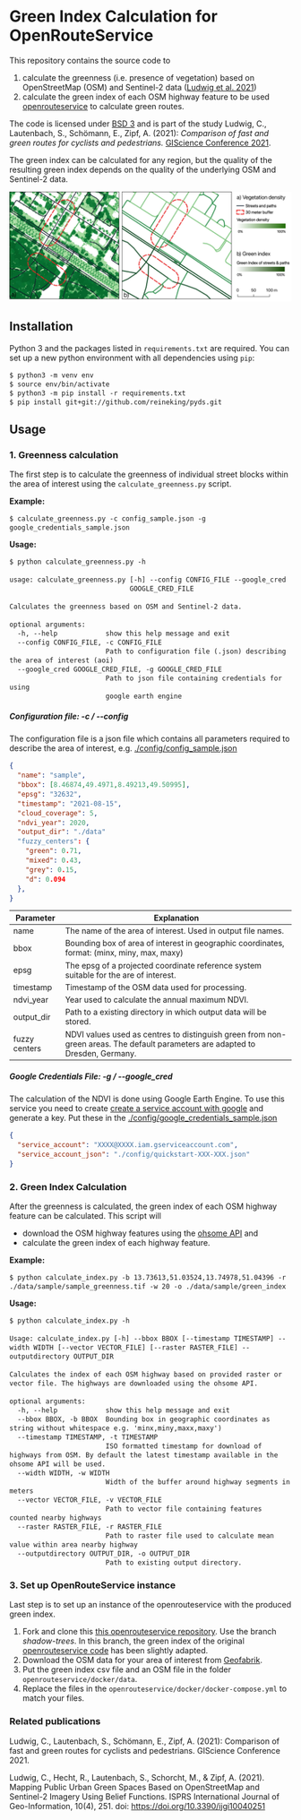 # Green Index Calculation for OpenRouteService

This repository contains the source code to

1. calculate the greenness (i.e. presence of vegetation) based on OpenStreetMap (OSM) and Sentinel-2 data ([Ludwig et al. 2021](https://doi.org/10.3390/ijgi10040251))
2. calculate the green index of each OSM highway feature to be used [openrouteservice](openrouteservice.org) to calculate green routes.

The code is licensed under [BSD 3](./LICENSE.txt) and is part of the study Ludwig, C., Lautenbach, S., Schömann, E., Zipf, A. (2021): *Comparison of fast and green routes for cyclists and pedestrians.* [GIScience Conference 2021](https://www.giscience.org/).

The green index can be calculated for any region, but the quality of the resulting green index depends on the quality of the underlying OSM and Sentinel-2 data.

![green index](./img/green_index.jpg)

## Installation

Python 3 and the packages listed in `requirements.txt` are required. You can set up a new python environment with all dependencies using `pip`:

```
$ python3 -m venv env
$ source env/bin/activate
$ python3 -m pip install -r requirements.txt
$ pip install git+git://github.com/reineking/pyds.git
```

## Usage

### 1. Greenness calculation

The first step is to calculate the greenness of individual street blocks within the area of interest using the `calculate_greenness.py` script.

**Example:**

``` console
$ calculate_greenness.py -c config_sample.json -g google_credentials_sample.json
```

**Usage:**

``` console
$ python calculate_greenness.py -h

usage: calculate_greenness.py [-h] --config CONFIG_FILE --google_cred
                              GOOGLE_CRED_FILE

Calculates the greenness based on OSM and Sentinel-2 data.

optional arguments:
  -h, --help            show this help message and exit
  --config CONFIG_FILE, -c CONFIG_FILE
                        Path to configuration file (.json) describing the area of interest (aoi)
  --google_cred GOOGLE_CRED_FILE, -g GOOGLE_CRED_FILE
                        Path to json file containing credentials for using
                        google earth engine
```

##### Configuration file: -c / --config

The configuration file is a json file which contains all parameters required to describe the area of interest, e.g. [./config/config_sample.json](./config/config_sample.json)

``` json
{
  "name": "sample",
  "bbox": [8.46874,49.4971,8.49213,49.50995],
  "epsg": "32632",
  "timestamp": "2021-08-15",
  "cloud_coverage": 5,
  "ndvi_year": 2020,
  "output_dir": "./data"
  "fuzzy_centers": {
    "green": 0.71,
    "mixed": 0.43,
    "grey": 0.15,
    "d": 0.094
  },
}
```

| Parameter | Explanation                                           |
|-----------|-------------------------------------------------------|
| name | The name of the area of interest. Used in output file names. |
| bbox | Bounding box of area of interest in geographic coordinates, format: (minx, miny, max, maxy)|
| epsg | The epsg of a projected coordinate reference system suitable for the are of interest.|
| timestamp | Timestamp of the OSM data used for processing. |
| ndvi_year| Year used to calculate the annual maximum NDVI. |
| output_dir | Path to a existing directory in which output data will be stored. |
| fuzzy centers | NDVI values used as centres to distinguish green from non-green areas. The default parameters are adapted to Dresden, Germany. |


##### Google Credentials File: -g / --google_cred

The calculation of the NDVI is done using Google Earth Engine. To use this service you need to create [create a service account with google](https://developers.google.com/earth-engine/guides/service_account) and generate a key. Put these in the [./config/google\_credentials\_sample.json](./config/google_credentials_sample.json)

``` json
{
  "service_account": "XXXX@XXXX.iam.gserviceaccount.com",
  "service_account_json": "./config/quickstart-XXX-XXX.json"
}
```

### 2. Green Index Calculation

After the greenness is calculated, the green index of each OSM highway feature can be calculated. This script will

- download the OSM highway features using the [ohsome API](https://docs.ohsome.org/ohsome-api/v1/) and
- calculate the green index of each highway feature.

**Example:**

``` console
$ python calculate_index.py -b 13.73613,51.03524,13.74978,51.04396 -r ./data/sample/sample_greenness.tif -w 20 -o ./data/sample/green_index
```

**Usage:**

``` console
$ python calculate_index.py -h

Usage: calculate_index.py [-h] --bbox BBOX [--timestamp TIMESTAMP] --width WIDTH [--vector VECTOR_FILE] [--raster RASTER_FILE] --outputdirectory OUTPUT_DIR

Calculates the index of each OSM highway based on provided raster or vector file. The highways are downloaded using the ohsome API.

optional arguments:
  -h, --help            show this help message and exit
  --bbox BBOX, -b BBOX  Bounding box in geographic coordinates as string without whitespace e.g. 'minx,miny,maxx,maxy')
  --timestamp TIMESTAMP, -t TIMESTAMP
                        ISO formatted timestamp for download of highways from OSM. By default the latest timestamp available in the ohsome API will be used.
  --width WIDTH, -w WIDTH
                        Width of the buffer around highway segments in meters
  --vector VECTOR_FILE, -v VECTOR_FILE
                        Path to vector file containing features counted nearby highways
  --raster RASTER_FILE, -r RASTER_FILE
                        Path to raster file used to calculate mean value within area nearby highway
  --outputdirectory OUTPUT_DIR, -o OUTPUT_DIR
                        Path to existing output directory.

```

### 3. Set up OpenRouteService instance

Last step is to set up an instance of the openrouteservice with the produced green index.

1. Fork and clone this [this openrouteservice repository](https://github.com/redfrexx/openrouteservice/tree/shadow-trees). Use the branch *shadow-trees*. In this branch, the green index of the original [openrouteservice code](https://github.com/GIScience/openrouteservice) has been slightly adapted.
2. Download the OSM data for your area of interest from [Geofabrik](https://download.geofabrik.de/).
3. Put the green index csv file and an OSM file in the folder `openrouteservice/docker/data`.
4. Replace the files in the `openrouteservice/docker/docker-compose.yml` to match your files.

### Related publications

Ludwig, C., Lautenbach, S., Schömann, E., Zipf, A. (2021): Comparison of fast and green routes for cyclists and pedestrians. GIScience Conference 2021.

Ludwig, C., Hecht, R., Lautenbach, S., Schorcht, M., & Zipf, A. (2021). Mapping Public Urban Green Spaces Based on OpenStreetMap and Sentinel-2 Imagery Using Belief Functions. ISPRS International Journal of Geo-Information, 10(4), 251. doi: https://doi.org/10.3390/ijgi10040251
